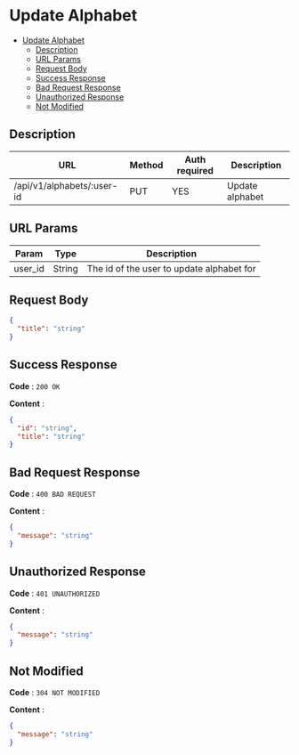 # Update Alphabet

<!--toc:start-->

- [Update Alphabet](#update-alphabet)
  - [Description](#description)
  - [URL Params](#url-params)
  - [Request Body](#request-body)
  - [Success Response](#success-response)
  - [Bad Request Response](#bad-request-response)
  - [Unauthorized Response](#unauthorized-response)
  - [Not Modified](#not-modified)
  <!--toc:end-->

## Description

| URL                        | Method | Auth required | Description     |
| -------------------------- | ------ | ------------- | --------------- |
| /api/v1/alphabets/:user-id | PUT    | YES           | Update alphabet |

## URL Params

| Param   | Type   | Description                               |
| ------- | ------ | ----------------------------------------- |
| user_id | String | The id of the user to update alphabet for |

## Request Body

```json
{
  "title": "string"
}
```

## Success Response

**Code** : `200 OK`

**Content** :

```json
{
  "id": "string",
  "title": "string"
}
```

## Bad Request Response

**Code** : `400 BAD REQUEST`

**Content** :

```json
{
  "message": "string"
}
```

## Unauthorized Response

**Code** : `401 UNAUTHORIZED`

**Content** :

```json
{
  "message": "string"
}
```

## Not Modified

**Code** : `304 NOT MODIFIED`

**Content** :

```json
{
  "message": "string"
}
```
